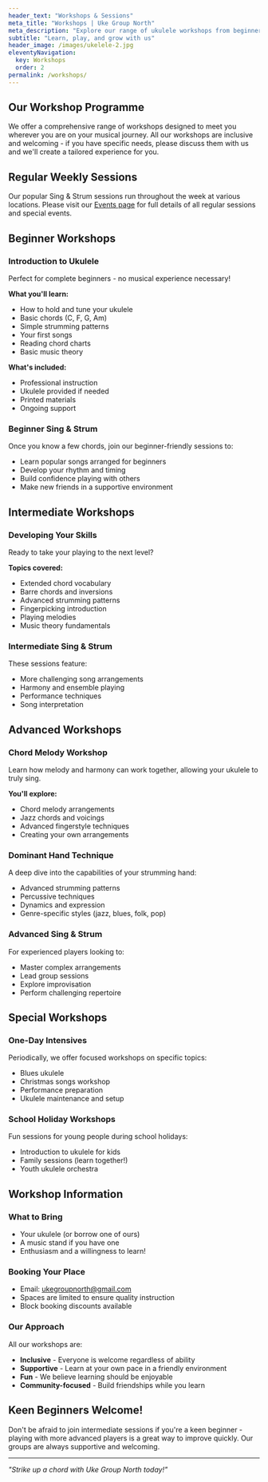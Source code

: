 ```yaml
---
header_text: "Workshops & Sessions"
meta_title: "Workshops | Uke Group North"
meta_description: "Explore our range of ukulele workshops from beginner to advanced. Weekly sessions in Ramsbottom and surrounding areas."
subtitle: "Learn, play, and grow with us"
header_image: /images/ukelele-2.jpg
eleventyNavigation:
  key: Workshops
  order: 2
permalink: /workshops/
---
```


## Our Workshop Programme

We offer a comprehensive range of workshops designed to meet you wherever you are on your musical journey. All our workshops are inclusive and welcoming - if you have specific needs, please discuss them with us and we'll create a tailored experience for you.

## Regular Weekly Sessions

Our popular Sing & Strum sessions run throughout the week at various locations. Please visit our [Events page](/events/) for full details of all regular sessions and special events.

## Beginner Workshops

### Introduction to Ukulele
Perfect for complete beginners - no musical experience necessary!

**What you'll learn:**
- How to hold and tune your ukulele
- Basic chords (C, F, G, Am)
- Simple strumming patterns
- Your first songs
- Reading chord charts
- Basic music theory

**What's included:**
- Professional instruction
- Ukulele provided if needed
- Printed materials
- Ongoing support

### Beginner Sing & Strum
Once you know a few chords, join our beginner-friendly sessions to:
- Learn popular songs arranged for beginners
- Develop your rhythm and timing
- Build confidence playing with others
- Make new friends in a supportive environment

## Intermediate Workshops

### Developing Your Skills
Ready to take your playing to the next level?

**Topics covered:**
- Extended chord vocabulary
- Barre chords and inversions
- Advanced strumming patterns
- Fingerpicking introduction
- Playing melodies
- Music theory fundamentals

### Intermediate Sing & Strum
These sessions feature:
- More challenging song arrangements
- Harmony and ensemble playing
- Performance techniques
- Song interpretation

## Advanced Workshops

### Chord Melody Workshop
Learn how melody and harmony can work together, allowing your ukulele to truly sing.

**You'll explore:**
- Chord melody arrangements
- Jazz chords and voicings
- Advanced fingerstyle techniques
- Creating your own arrangements

### Dominant Hand Technique
A deep dive into the capabilities of your strumming hand:
- Advanced strumming patterns
- Percussive techniques
- Dynamics and expression
- Genre-specific styles (jazz, blues, folk, pop)

### Advanced Sing & Strum
For experienced players looking to:
- Master complex arrangements
- Lead group sessions
- Explore improvisation
- Perform challenging repertoire

## Special Workshops

### One-Day Intensives
Periodically, we offer focused workshops on specific topics:
- Blues ukulele
- Christmas songs workshop
- Performance preparation
- Ukulele maintenance and setup

### School Holiday Workshops
Fun sessions for young people during school holidays:
- Introduction to ukulele for kids
- Family sessions (learn together!)
- Youth ukulele orchestra

## Workshop Information

### What to Bring
- Your ukulele (or borrow one of ours)
- A music stand if you have one
- Enthusiasm and a willingness to learn!

### Booking Your Place
- Email: [ukegroupnorth@gmail.com](mailto:ukegroupnorth@gmail.com)
- Spaces are limited to ensure quality instruction
- Block booking discounts available

### Our Approach
All our workshops are:
- **Inclusive** - Everyone is welcome regardless of ability
- **Supportive** - Learn at your own pace in a friendly environment  
- **Fun** - We believe learning should be enjoyable
- **Community-focused** - Build friendships while you learn

## Keen Beginners Welcome!

Don't be afraid to join intermediate sessions if you're a keen beginner - playing with more advanced players is a great way to improve quickly. Our groups are always supportive and welcoming.

---

*"Strike up a chord with Uke Group North today!"*